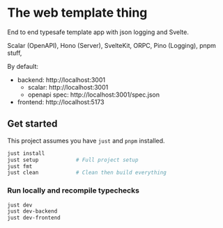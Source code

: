 # The web template thing

End to end typesafe template app with json logging and Svelte.

Scalar (OpenAPI), Hono (Server), SvelteKit, ORPC, Pino (Logging), pnpm stuff,

By default:

- backend: http://localhost:3001
  - scalar: http://localhost:3001
  - openapi spec: http://localhost:3001/spec.json
- frontend: http://localhost:5173

## Get started

This project assumes you have `just` and `pnpm` installed.

```bash
just install
just setup            # Full project setup
just fmt
just clean            # Clean then build everything
```

### Run locally and recompile typechecks

```bash
just dev
just dev-backend
just dev-frontend
```
